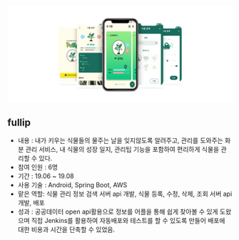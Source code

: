 ![ful](/readme/ful.png)



## fullip

- 내용 : 내가 키우는 식물들의 물주는 날을 잊지않도록 알려주고, 관리를 도와주는 화분 관리 서비스, 내 식물의 성장 일지, 관리팁 기능을 포함하여 편리하게 식물을 관리할 수 있다.
- 참여 인원 : 6명
- 기간 : 19.06 ~ 19.08
- 사용 기술 : Android, Spring Boot, AWS
- 맡은 역할: 식물 관리 정보 검색 서버 api 개발, 식물 등록, 수정, 삭제, 조회 서버 api 개발, 배포
- 성과 : 공공데이터 open api활용으로 정보를 어플을 통해 쉽게 찾아볼 수 있게 도왔으며 직접 Jenkins를 활용하여 자동배포와 테스트를 할 수 있도록 만들어 배포에 대한 비용과 시간을 단축할 수 있었음.
